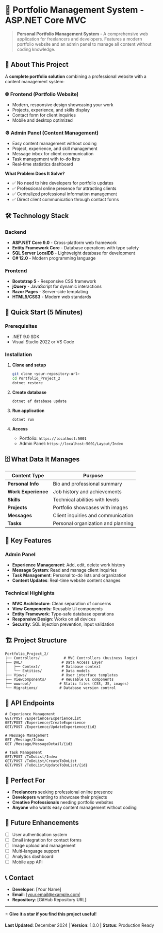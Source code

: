 # 🎯 Portfolio Management System - ASP.NET Core MVC

> **Personal Portfolio Management System** - A comprehensive web application for freelancers and developers. Features a modern portfolio website and an admin panel to manage all content without coding knowledge.

## 📖 About This Project

A **complete portfolio solution** combining a professional website with a content management system:

### 🌐 **Frontend (Portfolio Website)**
- Modern, responsive design showcasing your work
- Projects, experience, and skills display
- Contact form for client inquiries
- Mobile and desktop optimized

### ⚙️ **Admin Panel (Content Management)** 
- Easy content management without coding
- Project, experience, and skill management
- Message inbox for client communication
- Task management with to-do lists
- Real-time statistics dashboard

**What Problem Does It Solve?** 
- ✅ No need to hire developers for portfolio updates
- ✅ Professional online presence for attracting clients
- ✅ Centralized professional information management
- ✅ Direct client communication through contact forms

## 🛠️ Technology Stack

### **Backend**
- **ASP.NET Core 9.0** - Cross-platform web framework
- **Entity Framework Core** - Database operations with type safety
- **SQL Server LocalDB** - Lightweight database for development
- **C# 12.0** - Modern programming language

### **Frontend**
- **Bootstrap 5** - Responsive CSS framework
- **jQuery** - JavaScript for dynamic interactions
- **Razor Pages** - Server-side templating
- **HTML5/CSS3** - Modern web standards

## 🚀 Quick Start (5 Minutes)

### **Prerequisites**
- .NET 9.0 SDK
- Visual Studio 2022 or VS Code

### **Installation**

1. **Clone and setup**
   ```bash
   git clone <your-repository-url>
   cd Portfolio_Project_2
   dotnet restore
   ```

2. **Create database**
   ```bash
   dotnet ef database update
   ```

3. **Run application**
   ```bash
   dotnet run
   ```

4. **Access**
   - Portfolio: `https://localhost:5001`
   - Admin Panel: `https://localhost:5001/Layout/Index`

## 🗄️ What Data It Manages

| **Content Type** | **Purpose** |
|------------------|-------------|
| **Personal Info** | Bio and professional summary |
| **Work Experience** | Job history and achievements |
| **Skills** | Technical abilities with levels |
| **Projects** | Portfolio showcases with images |
| **Messages** | Client inquiries and communication |
| **Tasks** | Personal organization and planning |

## 🔧 Key Features

### **Admin Panel**
- **Experience Management**: Add, edit, delete work history
- **Message System**: Read and manage client inquiries
- **Task Management**: Personal to-do lists and organization
- **Content Updates**: Real-time website content changes

### **Technical Highlights**
- **MVC Architecture**: Clean separation of concerns
- **View Components**: Reusable UI components
- **Entity Framework**: Type-safe database operations
- **Responsive Design**: Works on all devices
- **Security**: SQL injection prevention, input validation

## 🏗️ Project Structure

```
Portfolio_Project_2/
├── Controllers/           # MVC Controllers (business logic)
├── DAL/                  # Data Access Layer
│   ├── Context/          # Database context
│   └── Entities/         # Data models
├── Views/                # User interface templates
├── ViewComponents/       # Reusable UI components
├── wwwroot/             # Static files (CSS, JS, images)
└── Migrations/          # Database version control
```

## 🚦 API Endpoints

```http
# Experience Management
GET/POST /Experience/ExperienceList
GET/POST /Experience/CreateExperience
GET/POST /Experience/UpdateExperience/{id}

# Message Management
GET /Message/Inbox
GET /Message/MessageDetail/{id}

# Task Management
GET/POST /ToDoList/Index
GET/POST /ToDoList/CreateToDoList
GET/POST /ToDoList/UpdateToDoList/{id}
```

## 🎯 Perfect For

- **Freelancers** seeking professional online presence
- **Developers** wanting to showcase their projects
- **Creative Professionals** needing portfolio websites
- **Anyone** who wants easy content management without coding

## 🔮 Future Enhancements

- [ ] User authentication system
- [ ] Email integration for contact forms
- [ ] Image upload and management
- [ ] Multi-language support
- [ ] Analytics dashboard
- [ ] Mobile app API

## 📞 Contact

- **Developer**: [Your Name]
- **Email**: [your.email@example.com]
- **Repository**: [GitHub Repository URL]

---

⭐ **Give it a star if you find this project useful!**

**Last Updated**: December 2024 | **Version**: 1.0.0 | **Status**: Production Ready
